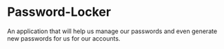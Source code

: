 # Password-Locker
An application that will help us manage our passwords and even generate new passwords for us for our accounts.

